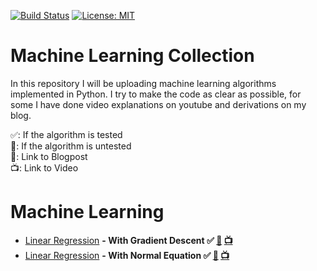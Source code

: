 [![Build Status](https://travis-ci.com/AladdinPerzon/Machine-Learning-Collection.svg?branch=master)](https://travis-ci.com/AladdinPerzon/Machine-Learning-Collection) [![License: MIT](https://img.shields.io/badge/License-MIT-yellow.svg)](https://opensource.org/licenses/MIT)


# Machine Learning Collection
In this repository I will be uploading machine learning algorithms implemented in Python. I try to make the code as clear as possible, for some I have done video explanations on youtube and derivations on my blog.

:white_check_mark:: If the algorithm is tested  \
:small_red_triangle:: If the algorithm is untested  \
:scroll:: Link to Blogpost  \
:tv:: Link to Video

# Machine Learning
* [Linear Regression](https://github.com/AladdinPerzon/Machine-Learning-Collection/blob/master/ML/LinearRegression/linear_regression_gradient_descent.py) **- With Gradient Descent :white_check_mark: [:scroll:](https://aladdinperzon.github.io/2020/03/25/Linear-Regression/) [:tv:](www.youtube.com)**
* [Linear Regression](https://github.com/AladdinPerzon/Machine-Learning-Collection/blob/master/ML/LinearRegression/linear_regression_normal_equation.py) **- With Normal Equation :white_check_mark: [:scroll:](https://aladdinperzon.github.io/2020/03/25/Linear-Regression/) [:tv:](www.youtube.com)**
